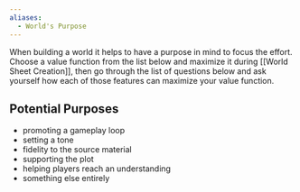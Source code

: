 ```yaml
---
aliases:
  - World's Purpose
---
```

When building a world it helps to have a purpose in mind to focus the effort. Choose a value function from the list below and maximize it during [[World Sheet Creation]], then go through the list of questions below and ask yourself how each of those features can maximize your value function.
## Potential Purposes
- promoting a gameplay loop
- setting a tone
- fidelity to the source material
- supporting the plot
- helping players reach an understanding
- something else entirely
